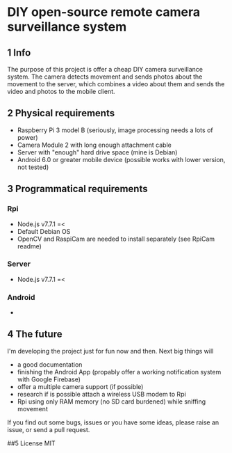 # DIY open-source remote camera surveillance system

## 1 Info
The purpose of this project is offer a cheap DIY camera surveillance system. The camera detects movement and sends photos about the movement to the server, which combines a video about them and sends the video and photos to the mobile client.

## 2 Physical requirements
* Raspberry Pi 3 model B (seriously, image processing needs a lots of power)
* Camera Module 2 with long enough attachment cable
* Server with "enough" hard drive space (mine is Debian)
* Android 6.0 or greater mobile device (possible works with lower version, not tested)

## 3 Programmatical requirements
### Rpi
* Node.js v7.7.1 =<
* Default Debian OS
* OpenCV and RaspiCam are needed to install separately (see RpiCam readme)
### Server
* Node.js v7.7.1 =<
### Android
-

## 4 The future
I'm developing the project just for fun now and then. Next big things will 
* a good documentation 
* finishing the Android App (propably offer a working notification system with Google Firebase)
* offer a multiple camera support (if possible)
* research if is possible attach a wireless USB modem to Rpi
* Rpi using only RAM memory (no SD card burdened) while sniffing movement

If you find out some bugs, issues or you have some ideas, please raise an issue, or send a pull request.

##5 License
MIT
